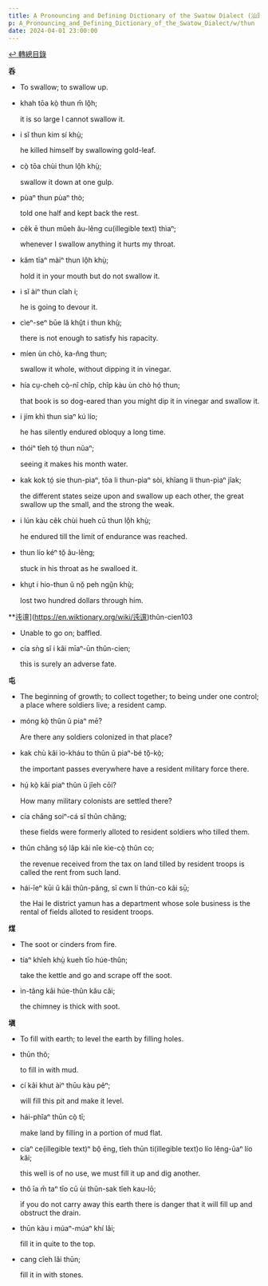 ```yaml
---
title: A Pronouncing and Defining Dictionary of the Swatow Dialect (汕頭方言音義字典) / thun
p: A_Pronouncing_and_Defining_Dictionary_of_the_Swatow_Dialect/w/thun
date: 2024-04-01 23:00:00
---
```


[↩️ 轉總目錄](/A_Pronouncing_and_Defining_Dictionary_of_the_Swatow_Dialect)


**呑**
- To swallow; to swallow up.

- khah tōa kò̤ thun m̄ lô̤h;

  it is so large I cannot swallow it.

- i sĭ thun kim sí khṳ̀;

  he killed himself by swallowing gold-leaf.

- cò̤ tōa chùi thun lô̤h khṳ̀;

  swallow it down at one gulp.

- pùaⁿ thun pùaⁿ thò;

  told one half and kept back the rest.

- cêk ē thun mûeh âu-lêng cu(illegible text) thìaⁿ;

  whenever I swallow anything it hurts my throat.

- kâm tīaⁿ màiⁿ thun lô̤h khṳ̀;

  hold it in your mouth but do not swallow it.

- i sĭ àiⁿ thun cîah i;

  he is going to devour it.

- cìeⁿ-seⁿ būe lă khṳ̂t i thun khṳ̀;

  there is not enough to satisfy his rapacity.

- míen ùn chò, ka-n̂ng thun;

  swallow it whole, without dipping it in vinegar.

- hía cṳ-cheh cò̤-nî chîp, chîp kàu ùn chò hó̤ thun;

  that book is so dog-eared than you might dip it in vinegar and swallow it.

- i jím khì thun siaⁿ kú lío;

  he has silently endured obloquy a long time.

- thóiⁿ tîeh tó̤ thun nŭaⁿ;

  seeing it makes his month water.

- kak kok tó̤ sie thun-pìaⁿ, tōa li thun-pìaⁿ sòi, khîang li thun-pìaⁿ jîak;

  the different states seize upon and swallow up each other, the great swallow up the small, and the strong the weak.

- i lún kàu cêk chùi hueh cū thun lô̤h khṳ̀;

  he endured till the limit of endurance was reached.

- thun lío kéⁿ tŏ̤ âu-lêng;

  stuck in his throat as he swalloed it.

- khṳt i hio-thun ŭ nŏ̤ peh ngṳ̂n khṳ̀;

  lost two hundred dollars through him.

**迍邅](https://en.wiktionary.org/wiki/迍邅)thûn-cien103
- Unable to go on; baffled.

- cía sǹg sĭ i kâi mīaⁿ-ūn thûn-cien;

  this is surely an adverse fate.

**屯**
- The beginning of growth; to collect together; to being under one control; a place where soldiers live; a resident camp.

- móng kò̤ thûn ŭ piaⁿ mē?

  Are there any soldiers colonized in that place?

- kak chù kâi ìo-kháu to thûn ŭ piaⁿ-bé tŏ̤-kò̤;

  the important passes everywhere have a resident military force there.

- hṳ́ kò̤ kâi piaⁿ thûn ŭ jîeh cōi?

  How many military colonists are settled there?

- cía châng soiⁿ-cá sĭ thûn châng;

  these fields were formerly alloted to resident soldiers who tilled them.

- thûn châng só̤ lâp kâi nîe kìe-cò̤ thûn co;

  the revenue received from the tax on land tilled by resident troops is called the rent from such land.

- hái-îeⁿ kūi ŭ kâi thûn-pâng, sĭ cwn lí thún-co kâi sṳ̄;

  the Hai Ie district yamun has a department whose sole business is the rental of fields alloted to resident troops.

**煤**
- The soot or cinders from fire.

- tíaⁿ khîeh khṳ̀ kueh tīo húe-thûn;

  take the kettle and go and scrape off the soot.

- in-tâng kâi húe-thûn kău căi;

  the chimney is thick with soot.

**塡**
- To fill with earth; to level the earth by filling holes.

- thūn thô;

  to fill in with mud.

- cí kâi khut àiⁿ thūu kàu pêⁿ;

  will fill this pit and make it level.

- hái-phîaⁿ thūn cò̤ tī;

  make land by filling in a portion of mud flat.

- cíaⁿ ce(illegible text)ⁿ bô̤ ēng, tîeh thūn ti(illegible text)o lío lêng-ūaⁿ lío kâi;

  this well is of no use, we must fill it up and dig another.

- thô īa m̄ taⁿ tīo cū ùi thūn-sak tîeh kau-lō;

  if you do not carry away this earth there is danger that it will fill up and obstruct the drain.

- thūn kàu i múaⁿ-múaⁿ khí lâi;

  fill it in quite to the top.

- cang cîeh lâi thūn;

  fill it in with stones.